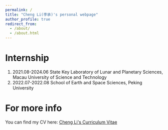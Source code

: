 ```yaml
---
permalink: /
title: "Cheng Li(李承)'s personal webpage"
author_profile: true
redirect_from: 
  - /about/
  - /about.html
---
```



Internship
======
1. 2021.08-2024.06 State Key Laboratory of Lunar and Planetary Sciences, Macau University of Science and Technology 
2. 2022.07-2022.08 School of Earth and Space Sciences, Peking University 




For more info
======
You can find my CV here: [Cheng Li's Curriculum Vitae](../assets/Ccv1.pdf)  
